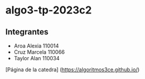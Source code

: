 # algo3-tp-2023c2

## Integrantes

- Aroa Alexia 110014
- Cruz Marcela 110066
- Taylor Alan 110034

[Página de la catedra] (https://algoritmos3ce.github.io/)
